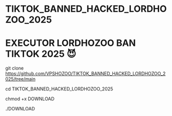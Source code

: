 # TIKTOK_BANNED_HACKED_LORDHOZOO_2025
# EXECUTOR LORDHOZOO BAN TIKTOK 2025 😈


git clone https://github.com/VPSHOZOO/TIKTOK_BANNED_HACKED_LORDHOZOO_2025/tree/main

cd TIKTOK_BANNED_HACKED_LORDHOZOO_2025

chmod +x DOWNLOAD

./DOWNLOAD
